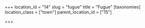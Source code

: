 +++
location_id = "14"
slug = "fugue"
title = "Fugue"
[taxonomies]
location_class = ["town"]
parent_location_id = ["15"]

+++



